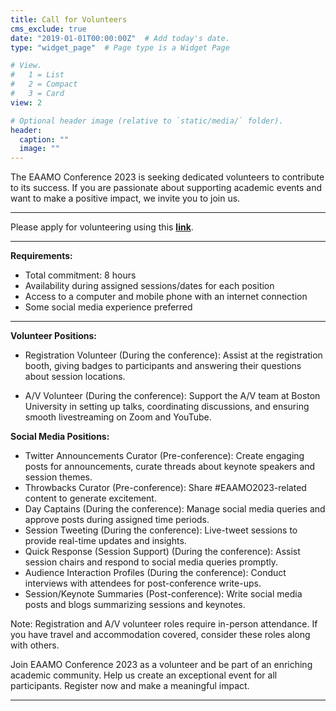 ```yaml
---
title: Call for Volunteers
cms_exclude: true
date: "2019-01-01T00:00:00Z"  # Add today's date.
type: "widget_page"  # Page type is a Widget Page

# View.
#   1 = List
#   2 = Compact
#   3 = Card
view: 2

# Optional header image (relative to `static/media/` folder).
header:
  caption: ""
  image: ""
---
```


The EAAMO Conference 2023 is seeking dedicated volunteers to contribute to its success. If you are passionate about supporting academic events and want to make a positive impact, we invite you to join us.

- - -

Please apply for volunteering using this **[link](https://docs.google.com/forms/d/e/1FAIpQLScbl8POKXDuzIrtgujEb0hYW84Fj15iTbTs3t8cMfuvdBAHfA/viewform)**.

- - -

**Requirements:**

- Total commitment: 8 hours
- Availability during assigned sessions/dates for each position
- Access to a computer and mobile phone with an internet connection
- Some social media experience preferred

- - -

**Volunteer Positions:**

- Registration Volunteer (During the conference): Assist at the registration booth, giving badges to participants and answering their questions about session locations.

- A/V Volunteer (During the conference): Support the A/V team at Boston University in setting up talks, coordinating discussions, and ensuring smooth livestreaming on Zoom and YouTube.

**Social Media Positions:**

- Twitter Announcements Curator (Pre-conference): Create engaging posts for announcements, curate threads about keynote speakers and session themes.
- Throwbacks Curator (Pre-conference): Share #EAAMO2023-related content to generate excitement.
- Day Captains (During the conference): Manage social media queries and approve posts during assigned time periods.
- Session Tweeting (During the conference): Live-tweet sessions to provide real-time updates and insights.
- Quick Response (Session Support) (During the conference): Assist session chairs and respond to social media queries promptly.
- Audience Interaction Profiles (During the conference): Conduct interviews with attendees for post-conference write-ups.
- Session/Keynote Summaries (Post-conference): Write social media posts and blogs summarizing sessions and keynotes.

Note: Registration and A/V volunteer roles require in-person attendance. If you have travel and accommodation covered, consider these roles along with others.

Join EAAMO Conference 2023 as a volunteer and be part of an enriching academic community. Help us create an exceptional event for all participants. Register now and make a meaningful impact.

- - -